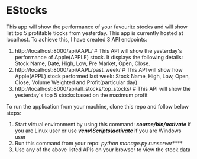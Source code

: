 # EStocks

This app will show the performance of your favourite stocks and will show list top 5 profitable tiocks from yesterday. This app is currently hosted at localhost.
To achieve this, I have created 3 API endpoints:

1. http://localhost:8000/api/AAPL/ # This API will show the yesterday's performance of Apple(APPLE) stock. It displays the following details: Stock Name, Date, High, Low, Pre Market, Open, Close.
2. http://localhost:8000/api/AAPL/past_week/ # This API will show how Apple(APPL) stock performed last week: Stock Name, High, Low, Open, Close, Volume Weighted and Profit(particular day) 
3. http://localhost:8000/api/all_stocks/top_stocks/ # This API will show the yesterday's top 5 stocks based on the maximum profit  

To run the application from your machine, clone this repo and follow below steps:

1. Start virtual environment by using this command: **_source/bin/activate_** if you are Linux user or use **_venv\Scripts\activate_** if you are Windows user
3. Run this command from your repo: _python manage.py runserver_****
4. Use any of the above listed APIs on your browser to view the stock data
